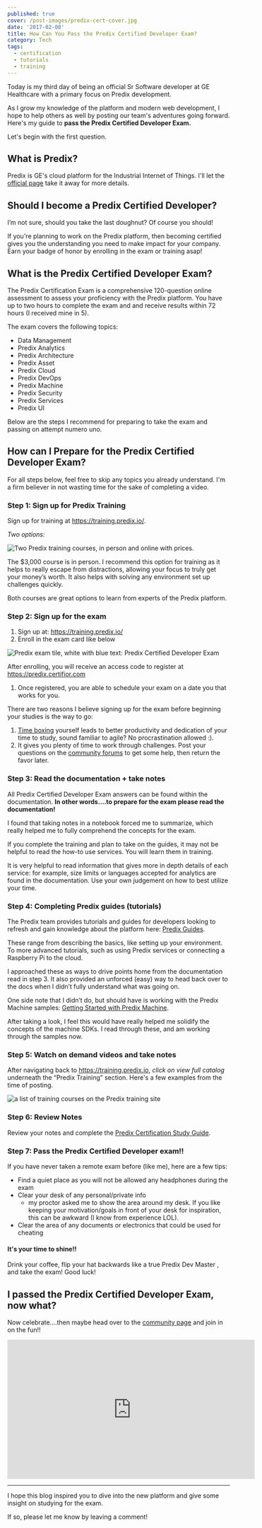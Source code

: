 ```yaml
---
published: true
cover: /post-images/predix-cert-cover.jpg
date: '2017-02-08'
title: How Can You Pass the Predix Certified Developer Exam?
category: Tech
tags:
  - certification
  - tutorials
  - training
---
```


Today is my third day of being an official Sr Software developer at GE Healthcare with a primary focus on Predix development.

As I grow my knowledge of the platform and modern web development, I hope to help others as well by posting our team's adventures going forward. Here's my guide to **pass the Predix Certified Developer Exam.**

Let's begin with the first question.

## What is Predix?

Predix is GE's cloud platform for the Industrial Internet of Things. I'll let the [official page](https://www.ge.com/digital/predix) take it away for more details.

## Should I become a Predix Certified Developer?

I’m not sure, should you take the last doughnut? Of course you should!

If you're planning to work on the Predix platform, then becoming certified gives you the understanding you need to make impact for your company. Earn your badge of honor by enrolling in the exam or training asap!

## What is the Predix Certified Developer Exam?

The Predix Certification Exam is a comprehensive 120-question online assessment to assess your proficiency with the Predix platform. You have up to two hours to complete the exam and and receive results within 72 hours (I received mine in 5).

The exam covers the following topics:

- Data Management
- Predix Analytics
- Predix Architecture
- Predix Asset
- Predix Cloud
- Predix DevOps
- Predix Machine
- Predix Security
- Predix Services
- Predix UI

Below are the steps I recommend for preparing to take the exam and passing on attempt numero uno.

## How can I Prepare for the Predix Certified Developer Exam?

For all steps below, feel free to skip any topics you already understand. I'm a firm believer in not wasting time for the sake of completing a video.

### Step 1: Sign up for Predix Training

Sign up for training at <https://training.predix.io/>.

_Two options:_

![Two Predix training courses, in person and online with prices.](/post-images/predix-cert-training-options-1.png)

The \$3,000 course is in person. I recommend this option for training as it helps to really escape from distractions, allowing your focus to truly get your money’s worth. It also helps with solving any environment set up challenges quickly.

Both courses are great options to learn from experts of the Predix platform.

### Step 2: Sign up for the exam

1. Sign up at: <https://training.predix.io/>
2. Enroll in the exam card like below

![Predix exam tile, white with blue text: Predix Certified Developer Exam](/post-images/predix-certified-developer-exam-300x77.png)

After enrolling, you will receive an access code to register at <https://predix.certifior.com>

1. Once registered, you are able to schedule your exam on a date you that works for you.

There are two reasons I believe signing up for the exam before beginning your studies is the way to go:

1. [Time boxing](https://en.wikipedia.org/wiki/Timeboxing) yourself leads to better productivity and dedication of your time to study, sound familiar to agile? No procrastination allowed :).
2. It gives you plenty of time to work through challenges. Post your questions on the [community forums](https://forum.predix.io/?region=vpc&predix-email=) to get some help, then return the favor later.

### Step 3: Read the documentation + take notes

All Predix Certified Developer Exam answers can be found within the documentation. **In other words….to prepare for the exam please read the documentation!**

I found that taking notes in a notebook forced me to summarize, which really helped me to fully comprehend the concepts for the exam.

If you complete the training and plan to take on the guides, it may not be helpful to read the how-to use services. You will learn them in training.

It is very helpful to read information that gives more in depth details of each service: for example, size limits or languages accepted for analytics are found in the documentation. Use your own judgement on how to best utilize your time.

### Step 4: Completing Predix guides (tutorials)

The Predix team provides tutorials and guides for developers looking to refresh and gain knowledge about the platform here: [Predix Guides](https://www.predix.io/resources/tutorials).

These range from describing the basics, like setting up your environment. To more advanced tutorials, such as using Predix services or connecting a Raspberry Pi to the cloud.

I approached these as ways to drive points home from the documentation read in step 3. It also provided an unforced (easy) way to head back over to the docs when I didn’t fully understand what was going on.

One side note that I didn’t do, but should have is working with the Predix Machine samples: [Getting Started with Predix Machine](https://www.predix.io/docs/?r=265661#oB3jZDiD).

After taking a look, I feel this would have really helped me solidify the concepts of the machine SDKs. I read through these, and am working through the samples now.

### Step 5: Watch on demand videos and take notes

After navigating back to <https://training.predix.io>, _click on view full catalog_ underneath the “Predix Training” section. Here's a few examples from the time of posting.

![a list of training courses on the Predix training site](/post-images/predix-on-demand-courses-list.png)

### Step 6: Review Notes

Review your notes and complete the [Predix Certification Study Guide](https://1drv.ms/w/s!AlG7su8ac95HgrBz0zoIMxjduu3vUg).

### Step 7: Pass the Predix Certified Developer exam!!

If you have never taken a remote exam before (like me), here are a few tips:

- Find a quiet place as you will not be allowed any headphones during the exam
- Clear your desk of any personal/private info
  - my proctor asked me to show the area around my desk. If you like keeping your motivation/goals in front of your desk for inspiration, this can be awkward (I know from experience LOL).
- Clear the area of any documents or electronics that could be used for cheating

#### It's your time to shine!!

Drink your coffee, flip your hat backwards like a true Predix Dev Master , and take the exam! Good luck!

## I passed the Predix Certified Developer Exam, now what?

Now celebrate....then maybe head over to the [community page](https://www.predix.io/community) and join in on the fun!!

<iframe src="https://www.youtube.com/embed/CbSbB4Z7rwI" width="560" height="315" frameborder="0" allowfullscreen="allowfullscreen"></iframe>

---

I hope this blog inspired you to dive into the new platform and give some insight on studying for the exam.

If so, please let me know by leaving a comment!
